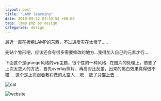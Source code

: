 ```yaml
---
layout: post
title: "LAMP learning"
date: 2010-09-22 04:49:54 +08:00
tags: lamp php ps design
categories: design
---
```


最近一直在折腾LAMP的东西，不过进度实在太慢了.....

先贴个雏形吧，应该还会有很多需要修改的地方...我得加入自己的元素才行...

下面这个是grunge风格的wp主题，很个性的一种风格...在图片的处理上，借鉴了上次太空人的方法，首先overlay照片，再高对比反差，出来的黑白效果真得很不错....<!--more-->
这个是上次跟着教程做的太空人....嗯....放了只猫上去....

![cat][]

![website][]

[cat]:http://farm5.static.flickr.com/4146/5052873533_451d7c5872_b.jpg
[website]:http://farm5.static.flickr.com/4125/5053495122_f2cdd75bc8.jpg
